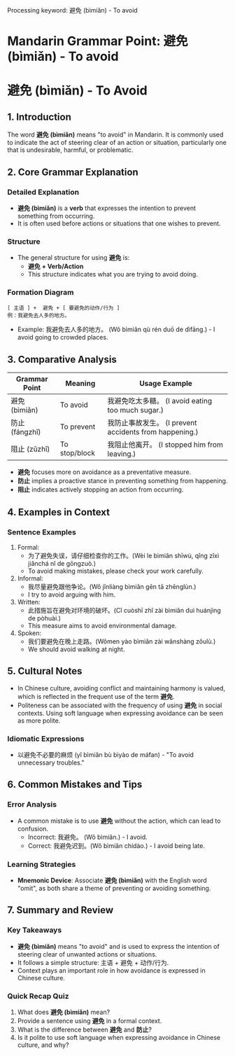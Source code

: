 Processing keyword: 避免 (bìmiǎn) - To avoid
# Mandarin Grammar Point: 避免 (bìmiǎn) - To avoid
# 避免 (bìmiǎn) - To Avoid
## 1. Introduction
The word **避免 (bìmiǎn)** means "to avoid" in Mandarin. It is commonly used to indicate the act of steering clear of an action or situation, particularly one that is undesirable, harmful, or problematic.
## 2. Core Grammar Explanation
### Detailed Explanation
- **避免 (bìmiǎn)** is a **verb** that expresses the intention to prevent something from occurring.
- It is often used before actions or situations that one wishes to prevent.
### Structure
- The general structure for using **避免** is:
  - **避免 + Verb/Action** 
  - This structure indicates what you are trying to avoid doing.
### Formation Diagram
```
[ 主语 ] +  避免 + [ 要避免的动作/行为 ]
例：我避免去人多的地方。
```
- Example: 我避免去人多的地方。 (Wǒ bìmiǎn qù rén duō de dìfāng.) - I avoid going to crowded places.
## 3. Comparative Analysis
| Grammar Point | Meaning              | Usage Example                                      |
|----------------|----------------------|-----------------------------------------------------|
| 避免 (bìmiǎn)  | To avoid            | 我避免吃太多糖。 (I avoid eating too much sugar.)  |
| 防止 (fángzhǐ) | To prevent          | 我防止事故发生。 (I prevent accidents from happening.) |
| 阻止 (zǔzhǐ)   | To stop/block       | 我阻止他离开。 (I stopped him from leaving.)         |
- **避免** focuses more on avoidance as a preventative measure.
- **防止** implies a proactive stance in preventing something from happening.
- **阻止** indicates actively stopping an action from occurring.
## 4. Examples in Context
### Sentence Examples
1. Formal: 
   - 为了避免失误，请仔细检查你的工作。(Wèi le bìmiǎn shīwù, qǐng zǐxì jiǎnchá nǐ de gōngzuò.)  
   - To avoid making mistakes, please check your work carefully.
2. Informal: 
   - 我尽量避免跟他争论。(Wǒ jǐnliàng bìmiǎn gēn tā zhēnglùn.)  
   - I try to avoid arguing with him.
3. Written: 
   - 此措施旨在避免对环境的破坏。(Cǐ cuòshī zhǐ zài bìmiǎn duì huánjìng de pòhuài.)  
   - This measure aims to avoid environmental damage.
4. Spoken: 
   - 我们要避免在晚上走路。(Wǒmen yào bìmiǎn zài wǎnshàng zǒulù.)  
   - We should avoid walking at night.
## 5. Cultural Notes
- In Chinese culture, avoiding conflict and maintaining harmony is valued, which is reflected in the frequent use of the term **避免**.
- Politeness can be associated with the frequency of using **避免** in social contexts. Using soft language when expressing avoidance can be seen as more polite.
### Idiomatic Expressions
- 以避免不必要的麻烦 (yǐ bìmiǎn bù bìyào de máfan) - "To avoid unnecessary troubles."
## 6. Common Mistakes and Tips
### Error Analysis
- A common mistake is to use **避免** without the action, which can lead to confusion.
  - Incorrect: 我避免。 (Wǒ bìmiǎn.) - I avoid.
  - Correct: 我避免迟到。(Wǒ bìmiǎn chídào.) - I avoid being late.
### Learning Strategies
- **Mnemonic Device**: Associate **避免 (bìmiǎn)** with the English word "omit", as both share a theme of preventing or avoiding something.
## 7. Summary and Review
### Key Takeaways
- **避免 (bìmiǎn)** means "to avoid" and is used to express the intention of steering clear of unwanted actions or situations.
- It follows a simple structure: 主语 + 避免 + 动作/行为.
- Context plays an important role in how avoidance is expressed in Chinese culture.
### Quick Recap Quiz
1. What does **避免 (bìmiǎn)** mean?
2. Provide a sentence using **避免** in a formal context.
3. What is the difference between **避免** and **防止**?
4. Is it polite to use soft language when expressing avoidance in Chinese culture, and why?
